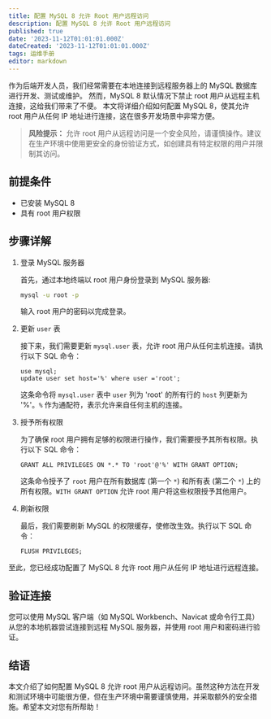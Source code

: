 ```yaml
---
title: 配置 MySQL 8 允许 Root 用户远程访问
description: 配置 MySQL 8 允许 Root 用户远程访问
published: true
date: '2023-11-12T01:01:01.000Z'
dateCreated: '2023-11-12T01:01:01.000Z'
tags: 运维手册
editor: markdown
---
```


作为后端开发人员，我们经常需要在本地连接到远程服务器上的 MySQL 数据库进行开发、测试或维护。
然而，MySQL 8 默认情况下禁止 root 用户从远程主机连接，这给我们带来了不便。
本文将详细介绍如何配置 MySQL 8，使其允许 root 用户从任何 IP 地址进行连接，这在很多开发场景中非常方便。

<!-- more -->

> **风险提示：** 允许 root 用户从远程访问是一个安全风险，请谨慎操作。建议在生产环境中使用更安全的身份验证方式，如创建具有特定权限的用户并限制其访问。

前提条件
---

*   已安装 MySQL 8
*   具有 root 用户权限

步骤详解
---

1. 登录 MySQL 服务器

   首先，通过本地终端以 root 用户身份登录到 MySQL 服务器:

    ```bash
    mysql -u root -p
    ```

   输入 root 用户的密码以完成登录。

2. 更新 `user` 表

   接下来，我们需要更新 `mysql.user` 表，允许 root 用户从任何主机连接。请执行以下 SQL 命令：

    ```mysql
    use mysql;
    update user set host='%' where user ='root';
    ```

   这条命令将 `mysql.user` 表中 `user` 列为 'root' 的所有行的 `host` 列更新为 '%'。`%` 作为通配符，表示允许来自任何主机的连接。

3. 授予所有权限

   为了确保 root 用户拥有足够的权限进行操作，我们需要授予其所有权限。执行以下 SQL 命令：

    ```mysql
    GRANT ALL PRIVILEGES ON *.* TO 'root'@'%' WITH GRANT OPTION;
    ```

   这条命令授予了 `root` 用户在所有数据库 (第一个 `*`) 和所有表 (第二个 `*`) 上的所有权限。`WITH GRANT OPTION` 允许 root 用户将这些权限授予其他用户。

4. 刷新权限

   最后，我们需要刷新 MySQL 的权限缓存，使修改生效。执行以下 SQL 命令：

    ```mysql
    FLUSH PRIVILEGES;
    ```

至此，您已经成功配置了 MySQL 8 允许 root 用户从任何 IP 地址进行远程连接。

验证连接
---

您可以使用 MySQL 客户端（如 MySQL Workbench、Navicat 或命令行工具）从您的本地机器尝试连接到远程 MySQL 服务器，并使用 root 用户和密码进行验证。

结语
---

本文介绍了如何配置 MySQL 8 允许 root 用户从远程访问。虽然这种方法在开发和测试环境中可能很方便，但在生产环境中需要谨慎使用，并采取额外的安全措施。希望本文对您有所帮助！
